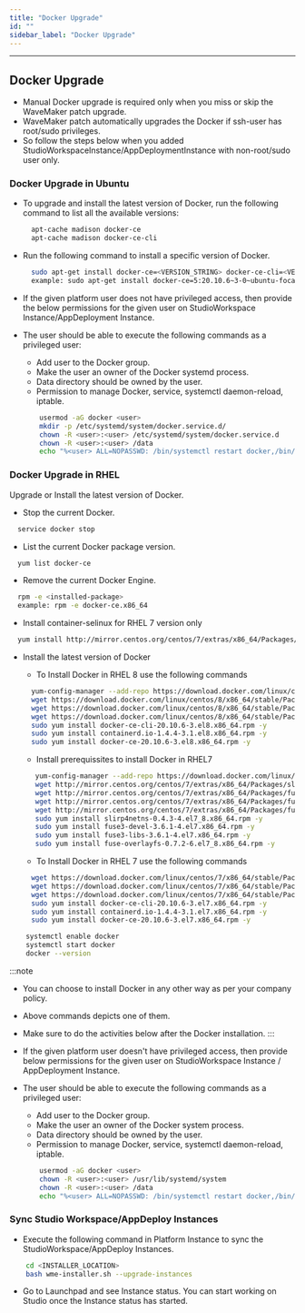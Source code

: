 ```yaml
---
title: "Docker Upgrade"
id: ""
sidebar_label: "Docker Upgrade"
---
```

---

## Docker Upgrade

- Manual Docker upgrade is required only when you miss or skip the WaveMaker patch upgrade.
- WaveMaker patch automatically upgrades the Docker if ssh-user has root/sudo privileges.
- So follow the steps below when you added StudioWorkspaceInstance/AppDeploymentInstance with non-root/sudo user only.

### Docker Upgrade in Ubuntu

- To upgrade and install the latest version of Docker, run the following command to list all the available versions:

  ```bash
    apt-cache madison docker-ce
    apt-cache madison docker-ce-cli
  ```

- Run the following command to install a specific version of Docker.

  ```bash
    sudo apt-get install docker-ce=<VERSION_STRING> docker-ce-cli=<VERSION_STRING> containerd.io
    example: sudo apt-get install docker-ce=5:20.10.6~3-0~ubuntu-focal docker-ce-cli=5:20.10.6~3-0~ubuntu-focal containerd.io -y
  ```

- If the given platform user does not have privileged access, then provide the below permissions for the given user on StudioWorkspace Instance/AppDeployment Instance.  
- The user should be able to execute the following commands as a privileged user:
  - Add user to the Docker group.  
  - Make the user an owner of the Docker systemd process.
  - Data directory should be owned by the user.
  - Permission to manage Docker, service, systemctl daemon-reload, iptable.

  ```bash
      usermod -aG docker <user>
      mkdir -p /etc/systemd/system/docker.service.d/
      chown -R <user>:<user> /etc/systemd/system/docker.service.d
      chown -R <user>:<user> /data
      echo "%<user> ALL=NOPASSWD: /bin/systemctl restart docker,/bin/systemctl daemon-reload,/sbin/iptables" >> /etc/sudoers.d/<sudoers-file-name>
  ```

### Docker Upgrade in RHEL

Upgrade or Install the latest version of Docker.

- Stop the current Docker.

```bash
  service docker stop
```

- List the current Docker package version.

```bash
  yum list docker-ce
```

- Remove the current Docker Engine.

```bash
  rpm -e <installed-package>
  example: rpm -e docker-ce.x86_64
```

- Install container-selinux for RHEL 7 version only

```bash
  yum install http://mirror.centos.org/centos/7/extras/x86_64/Packages/container-selinux-2.107-1.el7_6.noarch.rpm -y
```

- Install the latest version of Docker
  - To Install Docker in RHEL 8 use the following commands
  
  ```bash
    yum-config-manager --add-repo https://download.docker.com/linux/centos/docker-ce.repo
    wget https://download.docker.com/linux/centos/8/x86_64/stable/Packages/docker-ce-cli-20.10.6-3.el8.x86_64.rpm
    wget https://download.docker.com/linux/centos/8/x86_64/stable/Packages/containerd.io-1.4.4-3.1.el8.x86_64.rpm
    wget https://download.docker.com/linux/centos/8/x86_64/stable/Packages/docker-ce-20.10.6-3.el8.x86_64.rpm
    sudo yum install docker-ce-cli-20.10.6-3.el8.x86_64.rpm -y
    sudo yum install containerd.io-1.4.4-3.1.el8.x86_64.rpm -y
    sudo yum install docker-ce-20.10.6-3.el8.x86_64.rpm -y
  ```

  - Install prerequissites to install Docker in RHEL7
  
   ```bash
      yum-config-manager --add-repo https://download.docker.com/linux/centos/docker-ce.repo
      wget http://mirror.centos.org/centos/7/extras/x86_64/Packages/slirp4netns-0.4.3-4.el7_8.x86_64.rpm
      wget http://mirror.centos.org/centos/7/extras/x86_64/Packages/fuse3-devel-3.6.1-4.el7.x86_64.rpm
      wget http://mirror.centos.org/centos/7/extras/x86_64/Packages/fuse3-libs-3.6.1-4.el7.x86_64.rpm
      wget http://mirror.centos.org/centos/7/extras/x86_64/Packages/fuse-overlayfs-0.7.2-6.el7_8.x86_64.rpm
      sudo yum install slirp4netns-0.4.3-4.el7_8.x86_64.rpm -y
      sudo yum install fuse3-devel-3.6.1-4.el7.x86_64.rpm -y
      sudo yum install fuse3-libs-3.6.1-4.el7.x86_64.rpm -y
      sudo yum install fuse-overlayfs-0.7.2-6.el7_8.x86_64.rpm -y
   ```

  - To Install Docker in RHEL 7 use the following commands
  
  ```bash
    wget https://download.docker.com/linux/centos/7/x86_64/stable/Packages/docker-ce-cli-20.10.6-3.el7.x86_64.rpm
    wget https://download.docker.com/linux/centos/7/x86_64/stable/Packages/containerd.io-1.4.4-3.1.el7.x86_64.rpm
    wget https://download.docker.com/linux/centos/7/x86_64/stable/Packages/docker-ce-20.10.6-3.el7.x86_64.rpm
    sudo yum install docker-ce-cli-20.10.6-3.el7.x86_64.rpm -y
    sudo yum install containerd.io-1.4.4-3.1.el7.x86_64.rpm -y
    sudo yum install docker-ce-20.10.6-3.el7.x86_64.rpm -y
  ```  

```bash
    systemctl enable docker
    systemctl start docker
    docker --version
```

:::note

- You can choose to install Docker in any other way as per your company policy.
- Above commands depicts one of them.
- Make sure to do the activities below after the Docker installation.
:::

- If the given platform user doesn't have privileged access, then provide below permissions for the given user on StudioWorkspace Instance / AppDeployment Instance.
- The user should be able to execute the following commands as a privileged user:
  - Add user to the Docker group.  
  - Make the user an owner of the Docker system process.
  - Data directory should be owned by the user.
  - Permission to manage Docker, service, systemctl daemon-reload, iptable.

  ```bash
      usermod -aG docker <user>
      chown -R <user>:<user> /usr/lib/systemd/system
      chown -R <user>:<user> /data
      echo "%<user> ALL=NOPASSWD: /bin/systemctl restart docker,/bin/systemctl daemon-reload,/usr/sbin/iptables" >> /etc/sudoers.d/<sudoers-file-name>
  ```

### Sync Studio Workspace/AppDeploy Instances

- Execute the following command in Platform Instance to sync the StudioWorkspace/AppDeploy Instances.
  
```bash
    cd <INSTALLER_LOCATION>
    bash wme-installer.sh --upgrade-instances
```

- Go to Launchpad and see Instance status. You can start working on Studio once the Instance status has started.

